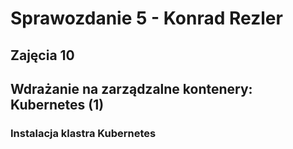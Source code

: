 # Sprawozdanie 5 - Konrad Rezler
## Zajęcia 10
## Wdrażanie na zarządzalne kontenery: Kubernetes (1)
### Instalacja klastra Kubernetes
